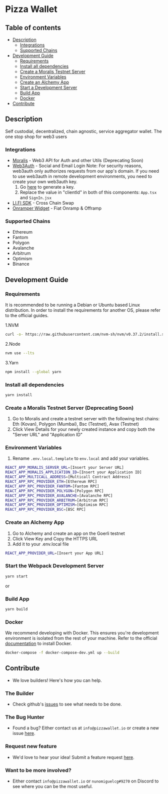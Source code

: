 # Pizza Wallet

## Table of contents

- [Description](#description)
  - [Integrations](#integrations)
  - [Supported Chains](#supported-chains)
- [Development Guide](#development-guide)
  - [Requirements](#requirements)
  - [Install all dependencies](#install-all-dependencies)
  - [Create a Moralis Testnet Server](#create-a-moralis-testnet-server-deprecating-soon)
  - [Environment Variables](#environment-variables)
  - [Create an Alchemy App](#create-an-alchemy-app)
  - [Start a Development Server](#start-the-webpack-development-server)
  - [Build App](#build-app)
  - [Docker](#docker)
- [Contribute](#contribute)

## Description

Self custodial, decentralized, chain agnostic, service aggregator wallet. The one stop shop for web3 users

### Integrations

- [Moralis](https://moralis.io/) - Web3 API for Auth and other Utils (Deprecating Soon)
- [Web3Auth](https://web3auth.io/) - Social and Email Login
  Note: For security reasons, web3auth only authorizes requests from our app's domain.
  If you need to use web3auth in remote development environments, you need to create your own web3auth key.
  1. Go [here](https://dashboard.web3auth.io/) to generate a key.
  2. Replace the value in "clientId" in both of this components: ``App.tsx`` and ``SignIn.jsx``
- [LI.FI SDK](https://li.fi/sdk/) - Cross Chain Swap
- [Onramper Widget](https://onramper.com/) - Fiat Onramp & Offramp

### Supported Chains

- Ethereum
- Fantom
- Polygon
- Avalanche
- Arbitrum
- Optimism
- Binance

## Development Guide

### Requirements

It is recommended to be running a Debian or Ubuntu based Linux distribution.
In order to install the requirements for another OS, please refer to the official guides.

1.NVM

```sh
curl -o- https://raw.githubusercontent.com/nvm-sh/nvm/v0.37.2/install.sh | bash && source ~/.nvm/nvm.sh
```

2.Node

```sh
nvm use --lts
```

3.Yarn

```sh
npm install --global yarn
```

### Install all dependencies

```sh
yarn install
```

### Create a Moralis Testnet Server (Deprecating Soon)

1. Go to Moralis and create a testnet server with the following test chains: Eth (Kovan), Polygon (Mumbai), Bsc (Testnet), Avax (Testnet)
2. Click View Details for your newly created instance and copy both the "Server URL" and "Application ID"

### Environment Variables

1. Rename ``.env.local.template`` to ``env.local`` and add your variables.

```sh
REACT_APP_MORALIS_SERVER_URL=[Insert your Server URL]
REACT_APP_MORALIS_APPLICATION_ID=[Insert your Application ID]
REACT_APP_MULTICALL_ADDRESS=[Multicall Contract Address]
REACT_APP_RPC_PROVIDER_ETH=[Ethereum RPC]
REACT_APP_RPC_PROVIDER_FANTOM=[Fantom RPC]
REACT_APP_RPC_PROVIDER_POLYGON=[Polygon RPC]
REACT_APP_RPC_PROVIDER_AVALANCHE=[Avalanche RPC]
REACT_APP_RPC_PROVIDER_ARBITRUM=[Arbitrum RPC]
REACT_APP_RPC_PROVIDER_OPTIMISM=[Optimism RPC]
REACT_APP_RPC_PROVIDER_BSC=[BSC RPC]
```

### Create an Alchemy App

1. Go to Alchemy and create an app on the Goerli testnet
2. Click View Key and Copy the HTTPS URL
3. Add it to your .env.local file

```sh
REACT_APP_PROVIDER_URL=[Insert your App URL]
```

### Start the Webpack Development Server

```sh
yarn start
```

or

### Build App

```sh
yarn build
```

### Docker

We recommend developing with Docker. This ensures you're development environment is isolated from the rest of your machine. Refer to the official [documentation](https://docs.docker.com/desktop/linux/install/) to install Docker.

```sh
docker-compose -f docker-compose-dev.yml up --build
```

## Contribute

- We love builders! Here's how you can help.

### The Builder

- Check github's [issues](https://github.com/Pizza-Wallet-Development-team/pizza-wallet/issues) to see what needs to be done.

### The Bug Hunter

- Found a bug? Either contact us at `info@pizzawallet.io` or create a new issue [here](https://github.com/Pizza-Wallet-Development-team/pizza-wallet/issues/new?assignees=&labels=&template=bug_report.md&title=).

### Request new feature

- We'd love to hear your idea! Submit a feature request [here](https://github.com/Pizza-Wallet-Development-team/pizza-wallet/issues/new?assignees=&labels=&template=feature_request.md&title=).

### Want to be more involved?

- Either contact `info@pizzawallet.io` or `nunomiguelcg#9270` on Discord to see where you can be the most useful.
